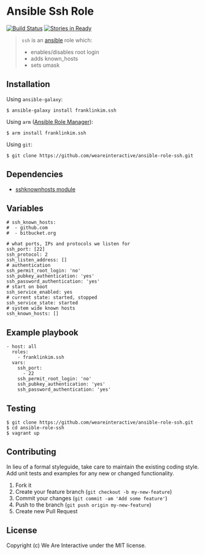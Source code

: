 # Ansible Ssh Role

[![Build Status](https://travis-ci.org/weareinteractive/ansible-role-ssh.png?branch=master)](https://travis-ci.org/weareinteractive/ansible-role-ssh)
[![Stories in Ready](https://badge.waffle.io/weareinteractive/ansible-role-ssh.svg?label=ready&title=Ready)](http://waffle.io/weareinteractive/ansible-role-ssh)

> `ssh` is an [ansible](http://www.ansible.com) role which: 
> 
> * enables/disables root login
> * adds known_hosts
> * sets umask

## Installation

Using `ansible-galaxy`:

```
$ ansible-galaxy install franklinkim.ssh
```

Using `arm` ([Ansible Role Manager](https://github.com/mirskytech/ansible-role-manager/)):

```
$ arm install franklinkim.ssh
```

Using `git`:

```
$ git clone https://github.com/weareinteractive/ansible-role-ssh.git
```

## Dependencies

* [sshknownhosts module](https://github.com/bfmartin/ansible-sshknownhosts)

## Variables

```
# ssh_known_hosts:
#  - github.com
#  - bitbucket.org

# what ports, IPs and protocols we listen for
ssh_port: [22]
ssh_protocol: 2
ssh_listen_address: []
# authentication
ssh_permit_root_login: 'no'
ssh_pubkey_authentication: 'yes'
ssh_password_authentication: 'yes'
# start on boot
ssh_service_enabled: yes
# current state: started, stopped
ssh_service_state: started
# system wide known hosts
ssh_known_hosts: []
```

## Example playbook

```
- host: all
  roles: 
    - franklinkim.ssh
  vars:
    ssh_port:
      - 22
    ssh_permit_root_login: 'no'
    ssh_pubkey_authentication: 'yes'
    ssh_password_authentication: 'yes'

```

## Testing

```
$ git clone https://github.com/weareinteractive/ansible-role-ssh.git
$ cd ansible-role-ssh
$ vagrant up
```

## Contributing
In lieu of a formal styleguide, take care to maintain the existing coding style. Add unit tests and examples for any new or changed functionality.

1. Fork it
2. Create your feature branch (`git checkout -b my-new-feature`)
3. Commit your changes (`git commit -am 'Add some feature'`)
4. Push to the branch (`git push origin my-new-feature`)
5. Create new Pull Request

## License
Copyright (c) We Are Interactive under the MIT license.
